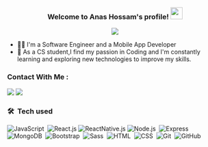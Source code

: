 

<h3 align="center">
  Welcome to Anas Hossam's profile!
  <img src="https://media.giphy.com/media/hvRJCLFzcasrR4ia7z/giphy.gif" width="28">
</h3>

<!-- Typing SVG by DenverCoder1 - https://github.com/DenverCoder1/readme-typing-svg -->
<p align="center">
  <a href="https://github.com/DenverCoder1/readme-typing-svg"><img src="https://readme-typing-svg.herokuapp.com/?lines=React%20Developer;React%20Native%20Developer;Software%20Engineer&font=Fira%20Code&center=true&width=440&height=45&color=f75c7e&vCenter=true&size=22"></a>
</p> 

- 👨‍💻 I'm a Software Engineer and a Mobile App Developer
- 💬 As a CS student,I find my passion in Coding and I'm constantly learning and exploring new technologies to improve my skills. 


### Contact With Me :

<a href="https://www.linkedin.com/in/anas-hossam-704276216/" target="_blank"><img src="https://img.shields.io/badge/-Anas%20Hossam-0077B5?style=for-the-badge&logo=Linkedin&logoColor=white"/></a>
<a href="https://www.facebook.com/Anas11hossam/" target="_blank"><img src="https://img.shields.io/badge/-Anas%20Hossam-0077B5?style=for-the-badge&logo=Facebook&logoColor=white"/></a>
### 🛠 &nbsp;Tech used
![JavaScript](https://img.shields.io/badge/-JavaScript-05122A?style=flat&logo=javascript)&nbsp;
![React.js](https://img.shields.io/badge/-React-05122A?style=flat&logo=react)
![ReactNative.js](https://img.shields.io/badge/-ReactNative-05122A?style=flat&logo=reactNative)
![Node.js](https://img.shields.io/badge/-Node.js-05122A?style=flat&logo=node.js&logoColor=339933)&nbsp;
![Express](https://img.shields.io/badge/-Express%20-05122A?style=flat&logo=express)&nbsp;
![MongoDB](https://img.shields.io/badge/-MongoDB-05122A?style=flat&logo=MongoDB)&nbsp;
![Bootstrap](https://img.shields.io/badge/-Bootstrap-05122A?style=flat&logo=bootstrap&logoColor=563D7C)&nbsp;
![Sass](https://img.shields.io/badge/-Sass-05122A?style=flat&logo=sass)&nbsp;
![HTML](https://img.shields.io/badge/-HTML-05122A?style=flat&logo=HTML5)&nbsp;
![CSS](https://img.shields.io/badge/-CSS-05122A?style=flat&logo=CSS3&logoColor=1572B6)&nbsp;
![Git](https://img.shields.io/badge/-Git-05122A?style=flat&logo=git)&nbsp;
![GitHub](https://img.shields.io/badge/-GitHub-05122A?style=flat&logo=github)&nbsp;




